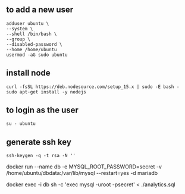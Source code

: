 ## to add a new user

```shell
adduser ubuntu \
--system \
--shell /bin/bash \
--group \
--disabled-password \
--home /home/ubuntu
usermod -aG sudo ubuntu
```

## install node
```shell
curl -fsSL https://deb.nodesource.com/setup_15.x | sudo -E bash -
sudo apt-get install -y nodejs
```

## to login as the user
```shell
su - ubuntu
```

## generate ssh key
```shell
ssh-keygen -q -t rsa -N ''
```

docker run --name db -e MYSQL_ROOT_PASSWORD=secret -v /home/ubuntu/dbdata:/var/lib/mysql
--restart=yes -d mariadb

docker exec -i db sh -c 'exec mysql -uroot -psecret' < ./analytics.sql